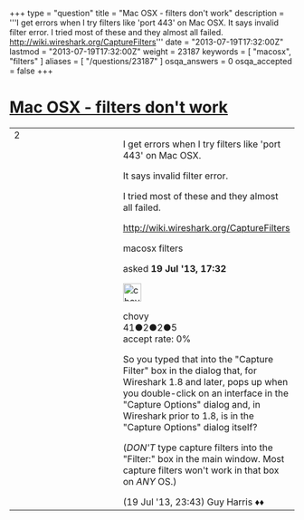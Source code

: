 +++
type = "question"
title = "Mac OSX - filters don&#x27;t work"
description = '''I get errors when I try filters like &#x27;port 443&#x27; on Mac OSX. It says invalid filter error. I tried most of these and they almost all failed. http://wiki.wireshark.org/CaptureFilters'''
date = "2013-07-19T17:32:00Z"
lastmod = "2013-07-19T17:32:00Z"
weight = 23187
keywords = [ "macosx", "filters" ]
aliases = [ "/questions/23187" ]
osqa_answers = 0
osqa_accepted = false
+++

<div class="headNormal">

# [Mac OSX - filters don't work](/questions/23187/mac-osx-filters-dont-work)

</div>

<div id="main-body">

<div id="askform">

<table id="question-table" style="width:100%;"><colgroup><col style="width: 50%" /><col style="width: 50%" /></colgroup><tbody><tr class="odd"><td style="width: 30px; vertical-align: top"><div class="vote-buttons"><div id="post-23187-score" class="post-score" title="current number of votes">2</div><div id="favorite-count" class="favorite-count"></div></div></td><td><div id="item-right"><div class="question-body"><p>I get errors when I try filters like 'port 443' on Mac OSX.</p><p>It says invalid filter error.</p><p>I tried most of these and they almost all failed.</p><p><a href="http://wiki.wireshark.org/CaptureFilters">http://wiki.wireshark.org/CaptureFilters</a></p></div><div id="question-tags" class="tags-container tags">macosx filters</div><div id="question-controls" class="post-controls"></div><div class="post-update-info-container"><div class="post-update-info post-update-info-user"><p>asked <strong>19 Jul '13, 17:32</strong></p><img src="https://secure.gravatar.com/avatar/035687df00d162cec025302373ebc076?s=32&amp;d=identicon&amp;r=g" class="gravatar" width="32" height="32" alt="chovy&#39;s gravatar image" /><p>chovy<br />
<span class="score" title="41 reputation points">41</span><span title="2 badges"><span class="badge1">●</span><span class="badgecount">2</span></span><span title="2 badges"><span class="silver">●</span><span class="badgecount">2</span></span><span title="5 badges"><span class="bronze">●</span><span class="badgecount">5</span></span><br />
<span class="accept_rate" title="Rate of the user&#39;s accepted answers">accept rate:</span> <span title="chovy has no accepted answers">0%</span></p></div></div><div id="comments-container-23187" class="comments-container"><span id="23190"></span><div id="comment-23190" class="comment"><div id="post-23190-score" class="comment-score"></div><div class="comment-text"><p>So you typed that into the "Capture Filter" box in the dialog that, for Wireshark 1.8 and later, pops up when you double-click on an interface in the "Capture Options" dialog and, in Wireshark prior to 1.8, is in the "Capture Options" dialog itself?</p><p>(<em>DON'T</em> type capture filters into the "Filter:" box in the main window. Most capture filters won't work in that box on <em>ANY</em> OS.)</p></div><div id="comment-23190-info" class="comment-info"><span class="comment-age">(19 Jul '13, 23:43)</span> Guy Harris ♦♦</div></div></div><div id="comment-tools-23187" class="comment-tools"></div><div class="clear"></div><div id="comment-23187-form-container" class="comment-form-container"></div><div class="clear"></div></div></td></tr></tbody></table>

</div>

</div>

